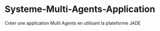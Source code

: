 # Systeme-Multi-Agents-Application
 Créer une application Multi Agents en utilisant la plateforme JADE
